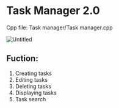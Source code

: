 # Task Manager 2.0

Cpp file: Task manager/Task manager.cpp

![Untitled](https://s3-us-west-2.amazonaws.com/secure.notion-static.com/2c59b5ce-ef37-4138-946c-96f4e2eb5ece/Untitled.png)

## Fuction:

1. Creating tasks
2. Editing tasks
3. Deleting tasks
4. Displaying tasks
5. Task search
